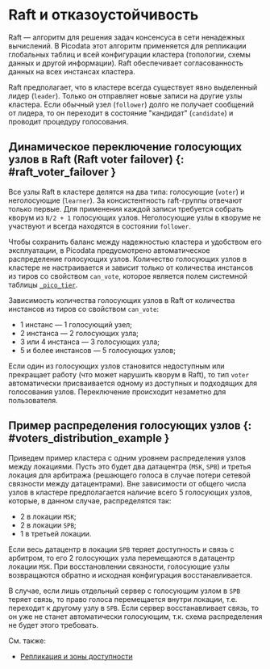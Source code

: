 # Raft и отказоустойчивость

Raft — алгоритм для решения задач консенсуса в сети ненадежных
вычислений. В Picodata этот алгоритм применяется для репликации
глобальных таблиц и всей конфигурации кластера (топологии, схемы данных
и другой информации). Raft обеспечивает согласованность данных на всех
инстансах кластера.

Raft предполагает, что в кластере всегда существует явно выделенный
лидер (`leader`). Только он отправляет новые записи на другие узлы
кластера. Если обычный узел (`follower`) долго не получает сообщений от
лидера, то он переходит в состояние "кандидат" (`candidate`) и проводит
процедуру голосования.

## Динамическое переключение голосующих узлов в Raft (Raft voter failover) {: #raft_voter_failover }

Все узлы Raft в кластере делятся на два типа: голосующие (`voter`) и
неголосующие (`learner`). За консистентность raft-группы отвечают только
первые. Для применения каждой записи требуется собрать кворум из `N/2 +
1` голосующих узлов. Неголосующие узлы в кворуме не участвуют и всегда
находятся в состоянии `follower`.

Чтобы сохранить баланс между надежностью кластера и удобством его
эксплуатации, в Picodata предусмотрено автоматическое распределение
голосующих узлов. Количество голосующих узлов в кластере не настраивается
и зависит только от количества инстансов из тиров со свойством `can_vote`,
которое является полем системной таблицы [`_pico_tier`](system_tables.md#_pico_tier).

Зависимость количества голосующих узлов в Raft от количества инстансов
из тиров со свойством `can_vote`:

- 1 инстанс — 1 голосующий узел;
- 2 инстанса — 2 голосующих узла;
- 3 или 4 инстанса — 3 голосующих узла;
- 5 и более инстансов — 5 голосующих узлов;

Если один из голосующих узлов становится недоступным
или прекращает работу (что может нарушить кворум в Raft), то тип `voter`
автоматически присваивается одному из доступных и подходящих
для голосования узлов.
Переключение происходит незаметно для пользователя.

## Пример распределения голосующих узлов {: #voters_distribution_example }

Приведем пример кластера с одним уровнем распределения узлов между
локациями. Пусть это будет два датацентра (`MSK`, `SPB`) и третья
локация для арбитража (решающего голоса в случае потери сетевой
связности между датацентрами). Вне зависимости от общего числа узлов в
кластере предполагается наличие всего 5 голосующих узлов, которые, в
данном случае, распределятся так:

- 2 в локации `MSK`;
- 2 в локации `SPB`;
- 1 в третьей локации.

Если весь датацентр в локации `SPB` теряет доступность и связь с арбитром,
то его 2 голосующих узла перемещаются в датацентр локации `MSK`. При
восстановлении связности, голосующие узлы возвращаются обратно и
исходная конфигурация восстанавливается.

В случае, если лишь отдельный сервер с голосующим узлом в `SPB` теряет
связь, то право голоса перемещается внутри локации, т.е. переходит к
другому узлу в `SPB`. Если сервер восстанавливает связь, то он уже не
станет автоматически голосующим, т.к. схема распределения не будет этого
требовать.

См. также:

- [Репликация и зоны доступности](../tutorial/deploy.md#failure_domains)
